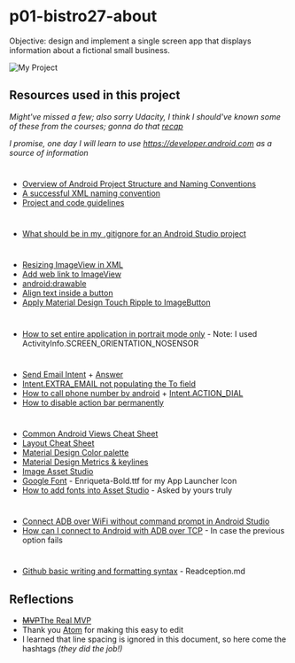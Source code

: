 # p01-bistro27-about
Objective: design and implement a single screen app that displays information about a fictional small business.

![My Project](https://i.imgur.com/EQFRl5L.jpg)

## Resources used in this project
*Might've missed a few; also sorry Udacity, I think I should've known some of these from the courses; gonna do that [recap](https://youtu.be/NpDXXjClErk?t=12m25s)*

*I promise, one day I will learn to use https://developer.android.com as a source of information*

#

* [Overview of Android Project Structure and Naming Conventions](https://medium.com/@mikelimantara/overview-of-android-project-structure-and-naming-conventions-b08f6d0b7291)
* [A successful XML naming convention](https://jeroenmols.com/blog/2016/03/07/resourcenaming/)
* [Project and code guidelines](https://github.com/umesh0492/android-guidelines/blob/master/project_and_code_guidelines.md)

#

* [What should be in my .gitignore for an Android Studio project](https://stackoverflow.com/a/17803964/8651044)

#

* [Resizing ImageView in XML](https://stackoverflow.com/a/6268207/8651044)
* [Add web link to ImageView](https://stackoverflow.com/a/20911479/8651044)
* [android:drawable](https://stackoverflow.com/a/6671544/8651044)
* [Align text inside a button](https://stackoverflow.com/a/11338025/8651044)
* [Apply Material Design Touch Ripple to ImageButton](https://stackoverflow.com/a/31909292/8651044)

#

* [How to set entire application in portrait mode only](https://stackoverflow.com/a/9784269/8651044) - Note: I used ActivityInfo.SCREEN_ORIENTATION_NOSENSOR

#

* [Send Email Intent](https://stackoverflow.com/questions/8701634/send-email-intent) + [Answer](https://stackoverflow.com/a/8701718/8651044)
* [Intent.EXTRA_EMAIL not populating the To field](https://stackoverflow.com/a/9097251/8651044)
* [How to call phone number by android](https://stackoverflow.com/a/5551975/8651044) + [Intent.ACTION_DIAL](https://stackoverflow.com/a/13123613/8651044)
* [How to disable action bar permanently](https://stackoverflow.com/a/44754842/8651044)

#

* [Common Android Views Cheat Sheet](https://drive.google.com/file/d/0B5XIkMkayHgRMVljUVIyZzNmQUU/view)
* [Layout Cheat Sheet](https://s3.amazonaws.com/video.udacity-data.com/topher/2016/June/576abcfc_layout-cheat-sheet/layout-cheat-sheet.pdf)
* [Material Design Color palette ](https://material.io/guidelines/style/color.html#color-color-palette)
* [Material Design Metrics & keylines](https://material.io/guidelines/layout/metrics-keylines.html)
* [Image Asset Studio](https://developer.android.com/studio/write/image-asset-studio.html)
* [Google Font](https://fonts.google.com/) - Enriqueta-Bold.ttf for my App Launcher Icon
* [How to add fonts into Asset Studio](https://stackoverflow.com/a/48972469/8651044) - Asked by yours truly

#

* [Connect ADB over WiFi without command prompt in Android Studio](https://www.youtube.com/watch?v=Sp6XgMMoTRQ)
* [How can I connect to Android with ADB over TCP](https://stackoverflow.com/questions/2604727/how-can-i-connect-to-android-with-adb-over-tcp/44460975#44460975) - In case the previous option fails

#

* [Github basic writing and formatting syntax](https://help.github.com/articles/basic-writing-and-formatting-syntax/#styling-text) - Readception.md

## Reflections

* ~~[MVP](https://www.google.com)~~[The Real MVP](https://stackoverflow.com/questions/tagged/android)
* Thank you [Atom](https://atom.io/) for making this easy to edit
* I learned that line spacing is ignored in this document, so here come the hashtags *(they did the job!)*
